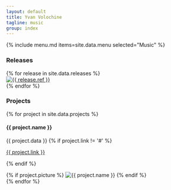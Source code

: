 ```yaml
---
layout: default
title: Yvan Volochine
tagline: music
group: index
---
```


{% include menu.md items=site.data.menu selected="Music" %}
<section class="releases">
  <h3>Releases</h3>
  <div class="row">
    {% for release in site.data.releases %}
      <div class="col-4 col-md-2 image">
        <a href="{{ release.link }}" class="thumbnail" target="_blank">
          <img src="{{ '/assets/img/' | append: release.image | relative_url }}" alt="{{ release.ref }}" />
        </a>
      </div>
    {% endfor %}
  </div>
</section>
<section class="projects">
  <h3>Projects</h3>
  {% for project in site.data.projects %}
    <div class="row">
      <div class="col-md-8">
      <h4 class="project-name">{{ project.name }}</h4>
        <p class="project-data">
          {{ project.data }}
          {% if project.link != '#' %}
            <p class="project-data"><a href="{{ project.link }}" target="_blank">{{ project.link }}</a></p>
          {% endif %}
        </p>
      </div>
      <div class="col-md-4 image">
        {% if project.picture %}
          <img src="{{ '/assets/img/' | append: project.picture | relative_url }}" alt="{{ project.name }}" />
        {% endif %}
      </div>
    </div>
  {% endfor %}
</section>
